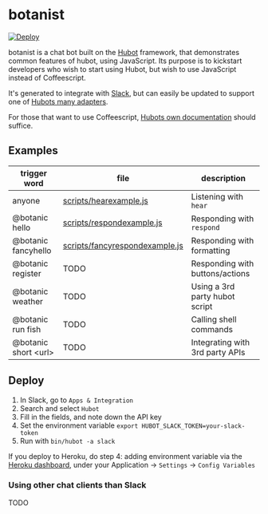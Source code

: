 # botanist

[![Deploy](https://www.herokucdn.com/deploy/button.svg)](https://heroku.com/deploy)

botanist is a chat bot built on the [Hubot](https://hubot.github.com/) framework,
that demonstrates common features of hubot, using JavaScript. Its purpose is to
kickstart developers who wish to start using Hubot, but wish to use JavaScript
instead of Coffeescript.

It's generated to integrate with [Slack](https://www.slack.com/), but can easily
be updated to support one of [Hubots many adapters](https://hubot.github.com/docs/adapters/).

For those that want to use Coffeescript, [Hubots own documentation](https://hubot.github.com/docs/) should suffice.

## Examples

| trigger word | file | description |
| ------------ | ---- | ----------- |
| anyone | [scripts/hearexample.js](https://github.com/tomfa/botanist/blob/master/scripts/hearexample.js) | Listening with ```hear``` |
| @botanic hello | [scripts/respondexample.js](https://github.com/tomfa/botanist/blob/master/scripts/respondexample.js) | Responding with ```respond``` |
| @botanic fancyhello | [scripts/fancyrespondexample.js](https://github.com/tomfa/botanist/blob/master/scripts/fancyrespondexample.js) | Responding with formatting |
| @botanic register | TODO | Responding with buttons/actions |
| @botanic weather | TODO | Using a 3rd party hubot script |
| @botanic run fish | TODO | Calling shell commands |
| @botanic short \<url\> | TODO | Integrating with 3rd party APIs |

## Deploy

1. In Slack, go to ```Apps & Integration```
2. Search and select ```Hubot```
3. Fill in the fields, and note down the API key
4. Set the environment variable ```export HUBOT_SLACK_TOKEN=your-slack-token```
5. Run with ```bin/hubot -a slack```

If you deploy to Heroku, do step 4: adding environment variable via the [Heroku dashboard](https://dashboard.heroku.com/apps), under your Application -> ```Settings``` -> ```Config Variables```

### Using other chat clients than Slack

TODO

